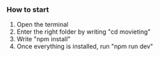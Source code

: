 ### How to start

1. Open the terminal
1. Enter the right folder by writing "cd movieting"
1. Write "npm install"
1. Once everything is installed, run "npm run dev"
